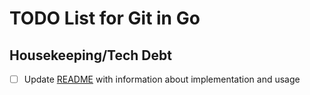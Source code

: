 # TODO List for Git in Go

## Housekeeping/Tech Debt

- [ ] Update [README](README.md) with information about implementation and usage
